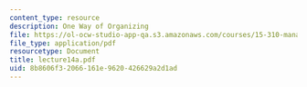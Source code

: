 ```yaml
---
content_type: resource
description: One Way of Organizing
file: https://ol-ocw-studio-app-qa.s3.amazonaws.com/courses/15-310-managerial-psychology-laboratory-spring-2003/8b8606f32066161e9620426629a2d1ad_lecture14a.pdf
file_type: application/pdf
resourcetype: Document
title: lecture14a.pdf
uid: 8b8606f3-2066-161e-9620-426629a2d1ad
---
```

